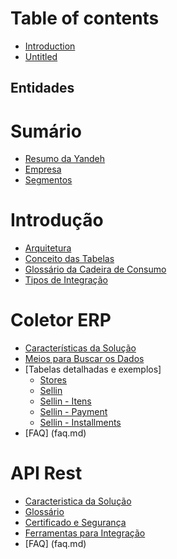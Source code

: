 # Table of contents

* [Introduction](README.md)
* [Untitled](untitled.md)

## Entidades



# Sumário
*	[Resumo da Yandeh](README.md)
* [Empresa](yandeh.md)
* [Segmentos](segmentos.md)
 
 # Introdução
* [Arquitetura](arquitetura.md)
* [Conceito das Tabelas](conceito-tabelas.md)
* [Glossário da Cadeira de Consumo](Glossario-cadeia.md)
* [Tipos de Integração](tipos-integracao.md)

# Coletor ERP
* [Características da Solução](coletor-caract.md)
* [Meios para Buscar os Dados](buscar-dados.md)
* [Tabelas detalhadas e exemplos]
  * [Stores](entidades/store.md)
  * [Sellin](sellin.md)
   * [Sellin - Itens](Sellin-Items.md)
   * [Sellin - Payment](Sellin-payment.md)
   * [Sellin - Installments](Sellin-installments.md)
* [FAQ] (faq.md)

# API Rest
* [Caracteristica da Solução](conceito-API.md)
* [Glossário](glossario-api.md)
* [Certificado e Segurança](cert-seg.md)
* [Ferramentas para Integração](ferramentas-integracao.md)
* [FAQ] (faq.md)

